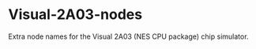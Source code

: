 Visual-2A03-nodes
=================

Extra node names for the Visual 2A03 (NES CPU package) chip simulator.
